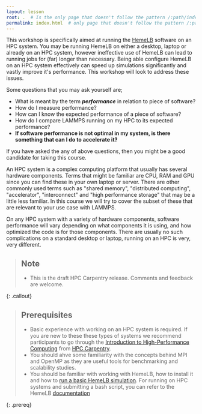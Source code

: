 ```yaml
---
layout: lesson
root: .  # Is the only page that doesn't follow the pattern /:path/index.html
permalink: index.html  # only page that doesn't follow the pattern /:path/index.html
---
```


This workshop is specifically aimed at running the [HemeLB](http://hemelb.org.s3-website.eu-west-2.amazonaws.com/)
software on an HPC system. You may be running HemeLB on either a desktop, laptop or
already on an HPC system, however ineffective use of HemeLB can lead to running jobs for
(far) longer than necessary. Being able configure HemeLB on an HPC system effectively can speed up 
simulations significantly and vastly improve it's performance. This workshop will look to address these issues.

Some questions that you may ask yourself are;

* What is meant by the term ***performance*** in relation to piece of software?
* How do I measure performance?
* How can I know the expected performance of a piece of software?
* How do I compare LAMMPS running on my HPC to its expected performance?
* **If software performance is not optimal in my system, is there something that can I
  do to accelerate it?**

If you have asked the any of above questions, then you might be a good candidate for
taking this course.

An HPC system is a complex computing platform that usually has several hardware
components. Terms that might be familiar are CPU, RAM and GPU since you can find these
in your own laptop or server. There are other commonly used terms such as "shared
memory", "distributed computing", "accelerator", "interconnect" and "high performance
storage" that may be a little less familiar. In this course we will try to cover the
subset of these that are relevant to your use case with LAMMPS.

On any HPC system with a variety of hardware components, software performance will vary
depending on what components it is using, and how optimized the code is for those
components. There are usually no such complications on a standard desktop or laptop,
running on an HPC is very, very different.

> ## Note
>
> - This is the draft HPC Carpentry release. Comments and feedback are welcome.
>
{: .callout}

> ## Prerequisites
>
> - Basic experience with working on an HPC system is required. If you are new to these
>   these types of systems we recommend participants to go through the
>   [Introduction to High-Performance Computing](https://hpc-carpentry.github.io/hpc-intro/)
>   from [HPC Carpentry](https://hpc-carpentry.github.io/).
> - You should ahve some familiarity with the concepts behind MPI and OpenMP as they are useful
>   tools for benchmarking and scalability studies.
> - You should be familiar with working with HemeLB, how to install it and how to
>   [run a basic HemeLB simulation](http://hemelb.org.s3-website.eu-west-2.amazonaws.com/tutorials/simulation/). 
>   For running on HPC systems and submitting a bash script, you can refer to the HemeLB
>   [documentation](https://github.com/hemelb-codes/hemelb/raw/main/Doc/hemelb_documentation.doc)
>
{: .prereq}
